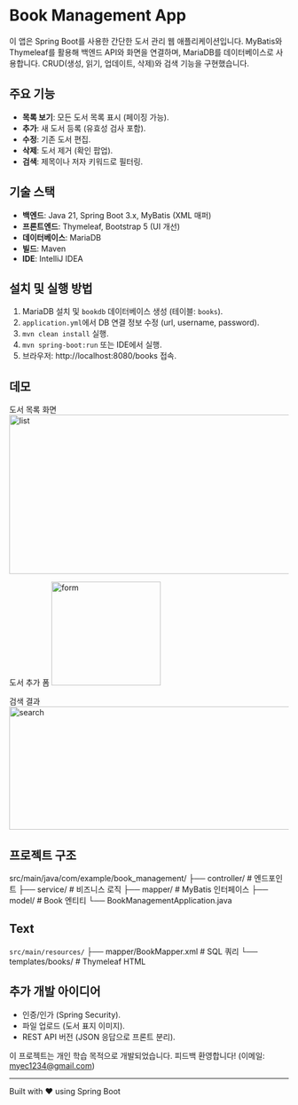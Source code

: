 # Book Management App

이 앱은 Spring Boot를 사용한 간단한 도서 관리 웹 애플리케이션입니다. MyBatis와 Thymeleaf를 활용해 백엔드 API와 화면을 연결하며, MariaDB를 데이터베이스로 사용합니다. CRUD(생성, 읽기, 업데이트, 삭제)와 검색 기능을 구현했습니다.

## 주요 기능
- **목록 보기**: 모든 도서 목록 표시 (페이징 가능).
- **추가**: 새 도서 등록 (유효성 검사 포함).
- **수정**: 기존 도서 편집.
- **삭제**: 도서 제거 (확인 팝업).
- **검색**: 제목이나 저자 키워드로 필터링.

## 기술 스택
- **백엔드**: Java 21, Spring Boot 3.x, MyBatis (XML 매퍼)
- **프론트엔드**: Thymeleaf, Bootstrap 5 (UI 개선)
- **데이터베이스**: MariaDB
- **빌드**: Maven
- **IDE**: IntelliJ IDEA

## 설치 및 실행 방법
1. MariaDB 설치 및 `bookdb` 데이터베이스 생성 (테이블: `books`).
2. `application.yml`에서 DB 연결 정보 수정 (url, username, password).
3. `mvn clean install` 실행.
4. `mvn spring-boot:run` 또는 IDE에서 실행.
5. 브라우저: http://localhost:8080/books 접속.

## 데모

도서 목록 화면
<img width="983" height="287" alt="list" src="https://github.com/user-attachments/assets/26340698-dd01-413c-9c22-55a6d577ccbd" />

도서 추가 폼
<img width="197" height="187" alt="form" src="https://github.com/user-attachments/assets/f41e7792-70b7-478f-9dc8-a3e378b54d2e" />

검색 결과
<img width="987" height="222" alt="search" src="https://github.com/user-attachments/assets/617074fe-4513-4373-b709-2d8594cfe15b" />

## 프로젝트 구조
src/main/java/com/example/book_management/
├── controller/     # 엔드포인트
├── service/        # 비즈니스 로직
├── mapper/         # MyBatis 인터페이스
├── model/          # Book 엔티티
└── BookManagementApplication.java

## Text
`src/main/resources/`
├── mapper/BookMapper.xml  # SQL 쿼리
└── templates/books/       # Thymeleaf HTML

## 추가 개발 아이디어
- 인증/인가 (Spring Security).
- 파일 업로드 (도서 표지 이미지).
- REST API 버전 (JSON 응답으로 프론트 분리).

이 프로젝트는 개인 학습 목적으로 개발되었습니다. 피드백 환영합니다! (이메일: myec1234@gmail.com)

---
Built with ❤️ using Spring Boot
